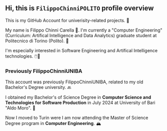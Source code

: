## Hi, this is ```FilippoChinniPOLITO``` profile overview

This is my GitHub Account for univerisity-related projects. 📖

My name is Filippo Chinni Carella 👋. I'm currently a "Computer Engineering" (Curriculum: Artifical Intelligence and Data Analytics) graduate student at Politecnico di Torino (Polito). 🏫

I'm especially interested in Software Engineering and Artifical Intelligence technologies. 🖱️🤖


### Previously FilippoChinniUNIBA

This account was previously FilippoChinniUNIBA, related to my old Bachelor's Degree university. 🔙

I obtained my Bachelor's of Science Degree in **Computer Science and Technologies for Software Production** in July 2024 at University of Bari "Aldo Moro". 📜

Now I moved to Turin were I am now attending the Master of Science Degree program in **Computer Engineering**. 🏔️


